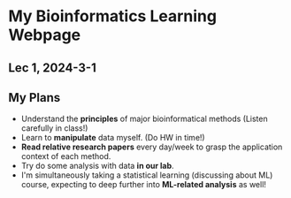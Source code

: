 # My Bioinformatics Learning Webpage

## Lec 1, 2024-3-1



## My Plans
- Understand the **principles** of major bioinformatical methods (Listen carefully in class!)
- Learn to **manipulate** data myself. (Do HW in time!)
- **Read relative research papers** every day/week to grasp the application context of each method.
- Try do some analysis with data **in our lab**.
- I'm simultaneously taking a statistical learning (discussing about ML) course, expecting to deep further into **ML-related analysis** as well!
